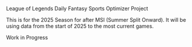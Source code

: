 League of Legends Daily Fantasy Sports Optimizer Project

This is for the 2025 Season for after MSI (Summer Split Onward). It will be using data from the start of 2025 to the most current games. 

Work in Progress